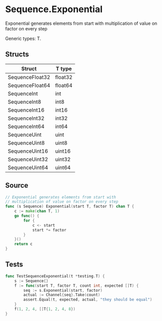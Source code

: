 # Sequence.Exponential

Exponential generates elements from start with multiplication of value on factor on every step

Generic types: T.

## Structs

| Struct | T type |
| ------ | ------ |
| SequenceFloat32 | float32 |
| SequenceFloat64 | float64 |
| SequenceInt | int |
| SequenceInt8 | int8 |
| SequenceInt16 | int16 |
| SequenceInt32 | int32 |
| SequenceInt64 | int64 |
| SequenceUint | uint |
| SequenceUint8 | uint8 |
| SequenceUint16 | uint16 |
| SequenceUint32 | uint32 |
| SequenceUint64 | uint64 |

## Source

```go
// Exponential generates elements from start with
// multiplication of value on factor on every step
func (s Sequence) Exponential(start T, factor T) chan T {
	c := make(chan T, 1)
	go func() {
		for {
			c <- start
			start *= factor
		}
	}()
	return c
}
```

## Tests

```go
func TestSequenceExponential(t *testing.T) {
	s := Sequence{}
	f := func(start T, factor T, count int, expected []T) {
		seq := s.Exponential(start, factor)
		actual := Channel{seq}.Take(count)
		assert.Equal(t, expected, actual, "they should be equal")
	}
	f(1, 2, 4, []T{1, 2, 4, 8})
}
```
